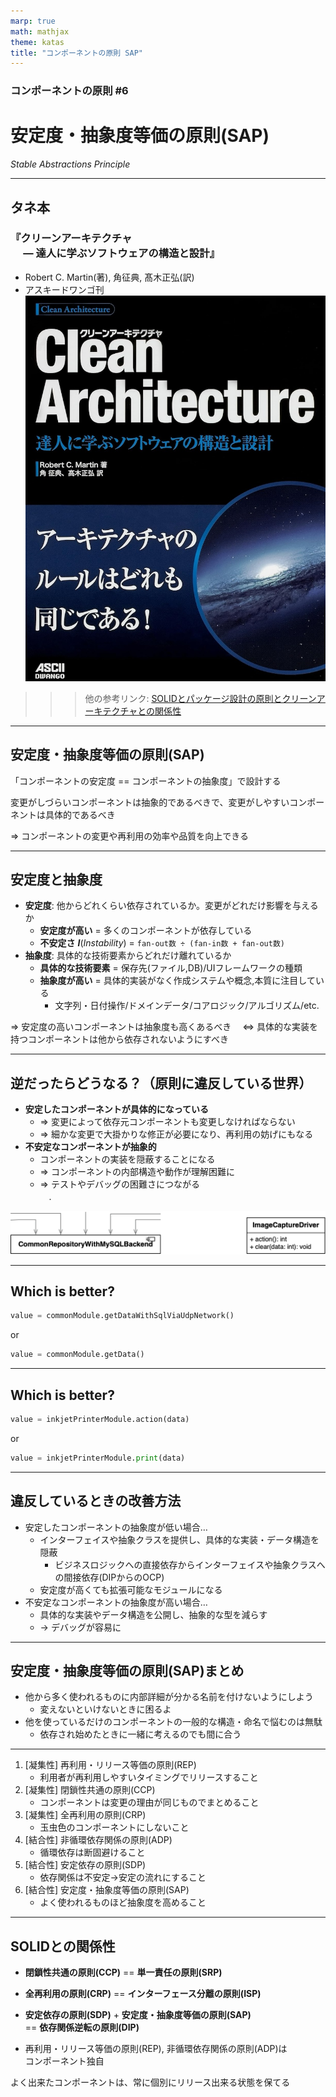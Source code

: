 ```yaml
---
marp: true
math: mathjax
theme: katas
title: "コンポーネントの原則 SAP"
---
```

<!-- 
size: 16:9
paginate: true
-->
<!-- header: 勉強会# ― エンジニアとしての解像度を高めるための勉強会-->

### コンポーネントの原則 #6

# 安定度・抽象度等価の原則(SAP)
_Stable Abstractions Principle_

---
## タネ本

### 『クリーンアーキテクチャ<br>　 ― 達人に学ぶソフトウェアの構造と設計』
- Robert C. Martin(著), 角征典, 髙木正弘(訳)
- アスキードワンゴ刊
![bg right:30% 90%](assets/07-cleanarchitecture.jpg)

>>> 他の参考リンク: [SOLIDとパッケージ設計の原則とクリーンアーキテクチャとの関係性](https://zenn.dev/katzumi/scraps/7a4acc51793977)

---

## 安定度・抽象度等価の原則(SAP)

「コンポーネントの安定度 == コンポーネントの抽象度」で設計する

変更がしづらいコンポーネントは抽象的であるべきで、変更がしやすいコンポーネントは具体的であるべき

⇒ コンポーネントの変更や再利用の効率や品質を向上できる

---

## 安定度と抽象度

- **安定度**: 他からどれくらい依存されているか。変更がどれだけ影響を与えるか
    - <b>安定度が高い</b> = 多くのコンポーネントが依存している
    - <b>不安定さ</b> **_I_**(_Instability_) = `fan-out数 ÷ (fan-in数 + fan-out数)`
- **抽象度**: 具体的な技術要素からどれだけ離れているか
    - <b>具体的な技術要素</b> = 保存先(ファイル,DB)/UIフレームワークの種類
    - <b>抽象度が高い</b> = 具体的実装がなく作成システムや概念,本質に注目している
        - 文字列・日付操作/ドメインデータ/コアロジック/アルゴリズム/etc.

⇒ 安定度の高いコンポーネントは抽象度も高くあるべき
　⇔ 具体的な実装を持つコンポーネントは他から依存されないようにすべき

---

## 逆だったらどうなる？（原則に違反している世界）

- <b>安定したコンポーネントが具体的になっている</b>
    - ⇒ 変更によって依存元コンポーネントも変更しなければならない
    - ⇒ 細かな変更で大掛かりな修正が必要になり、再利用の妨げにもなる
- <b>不安定なコンポーネントが抽象的</b>
    - コンポーネントの実装を隠蔽することになる
    - ⇒ コンポーネントの内部構造や動作が理解困難に
    - ⇒ テストやデバッグの困難さにつながる</br>　.

![center width:800px](assets/11-invalid_stable.png)

<!-- 
1. 具体的な実装にみんなが依存している。具体実装が変わった途端に大惨事

-->
---

## Which is better?

```py
value = commonModule.getDataWithSqlViaUdpNetwork()
```
or
```py
value = commonModule.getData()
```

---

## Which is better?

```py
value = inkjetPrinterModule.action(data)
```
or
```py
value = inkjetPrinterModule.print(data)
```

---

## 違反しているときの改善方法

- 安定したコンポーネントの抽象度が低い場合…
    - インターフェイスや抽象クラスを提供し、具体的な実装・データ構造を隠蔽
        - ビジネスロジックへの直接依存からインターフェイスや抽象クラスへの間接依存(DIPからのOCP)
    - 安定度が高くても拡張可能なモジュールになる
- 不安定なコンポーネントの抽象度が高い場合…
    - 具体的な実装やデータ構造を公開し、抽象的な型を減らす
    - → デバッグが容易に

<!-- 例えば、コンポーネントXはビジネスロジックを表すインターフェイスやクラスを提供し、その実装やデータ構造は別のコンポーネントに移動させることができる。
 -->

---

## 安定度・抽象度等価の原則(SAP)まとめ

- 他から多く使われるものに内部詳細が分かる名前を付けないようにしよう
    - 変えないといけないときに困るよ
- 他を使っているだけのコンポーネントの一般的な構造・命名で悩むのは無駄
    - 依存され始めたときに一緒に考えるのでも間に合う

<!-- グループの親会社と子会社という関係にも似ている。親会社がコロコロ制度を変えたりしたら、
そのルールの下で動いている子会社が振り回されて大変だよね。他にもワンマン経営者とか、会社の人事制度とか、
会社の情報にアクセスするURLがコロコロ変わるような名前だったり、やたら具体的な値が書かれていたりとかでも良い。
皆が依存している、安定度の高いものをコロコロ変えることの危険性が分かると思う -->
<!-- 脱線するけど、このようにプログラミングだったり設計だったりテストだったりの行動を身近なものに例えて表現してみると、
そのたとえ先の知識も一気につながるようになって視野が広くなったりするのでオススメ。ベテランの皆さんには耳タコな話だと思うけれど、
いろんな人が参加しているので伝えておきます。 -->

---

1. [凝集性] 再利用・リリース等価の原則(REP)
    - 利用者が再利用しやすいタイミングでリリースすること
2. [凝集性] 閉鎖性共通の原則(CCP)
    - コンポーネントは変更の理由が同じものでまとめること
3. [凝集性] 全再利用の原則(CRP)
    - 玉虫色のコンポーネントにしないこと
4. [結合性] 非循環依存関係の原則(ADP)
    - 循環依存は断固避けること
5. [結合性] 安定依存の原則(SDP)
    - 依存関係は不安定→安定の流れにすること
6. [結合性] 安定度・抽象度等価の原則(SAP)
    - よく使われるものほど抽象度を高めること

---

## SOLIDとの関係性

- <b>閉鎖性共通の原則(CCP)</b> == **単一責任の原則(SRP)**
- <b>全再利用の原則(CRP)</b> == **インターフェース分離の原則(ISP)**
- <b>安定依存の原則(SDP)</b> + <b>安定度・抽象度等価の原則(SAP)</b><br> == **依存関係逆転の原則(DIP)**

- 再利用・リリース等価の原則(REP), 非循環依存関係の原則(ADP)は<br>コンポーネント独自

よく出来たコンポーネントは、常に個別にリリース出来る状態を保てる

<!-- コンポーネントはライブラリ、パッケージ、自分の担当範囲でもいい。何かしらのリリースの単位で考えてほしい -->
<!-- SOLID, コンポーネントの原則をうまく使って開発に役立ててほしい -->